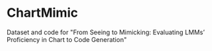 # ChartMimic
Dataset and code for "From Seeing to Mimicking: Evaluating LMMs’ Proficiency in Chart to Code Generation"
